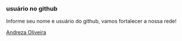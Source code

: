 ### usuário no github 

Informe seu nome e usuário do github, vamos fortalecer a nossa rede! 

[Andreza Oliveira](https://github.com/AndrezaOliveira01)
